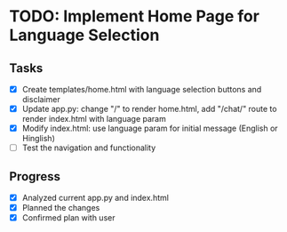 # TODO: Implement Home Page for Language Selection

## Tasks
- [x] Create templates/home.html with language selection buttons and disclaimer
- [x] Update app.py: change "/" to render home.html, add "/chat/<lang>" route to render index.html with language param
- [x] Modify index.html: use language param for initial message (English or Hinglish)
- [ ] Test the navigation and functionality

## Progress
- [x] Analyzed current app.py and index.html
- [x] Planned the changes
- [x] Confirmed plan with user
